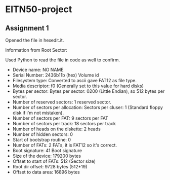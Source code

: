 # EITN50-project

## Assignment 1
Opened the file in hexedit.it. 

Information from Root Sector: 

Used Python to read the file in code as well to confirm. 

- Device name: NO NAME
- Serial Number: 2436b11b (hex) Volume id
- Filesystem type: Converted to ascii gave FAT12 as file type. 
- Media descriptor: f0 (Generally set to this value for hard disks)
- Bytes per sector: Bytes per sector: 0200 (Little Endian), so 512 bytes per sector. 
- Number of reserved sectors: 1 reserved sector.
- Number of sectors per allocation: Sectors per cluser: 1 (Standard floppy disk if i'm not mistaken).
- Number of sectors per FAT: 9 sectors per FAT
- Number of sectors per track: 18 sectors per track
- Number of heads on the diskette: 2 heads
- Number of hidden sectors: 0 
- Start of bootstrap routine: 0 
- Number of FATs: 2 FATs, it is FAT12 so it's correct. 
- Boot signature: 41 Boot signature
- Size of the device: 179200 bytes
- Offset to start of FATs: 512 (Sector size)
- Root dir offset: 9728 bytes (512*19)
- Offset to data area: 16896 bytes
